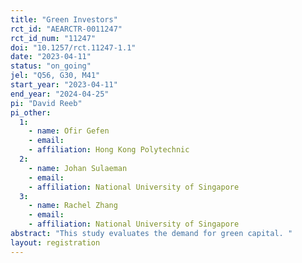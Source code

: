 ```yaml
---
title: "Green Investors"
rct_id: "AEARCTR-0011247"
rct_id_num: "11247"
doi: "10.1257/rct.11247-1.1"
date: "2023-04-11"
status: "on_going"
jel: "Q56, G30, M41"
start_year: "2023-04-11"
end_year: "2024-04-25"
pi: "David Reeb"
pi_other:
  1:
    - name: Ofir Gefen
    - email: 
    - affiliation: Hong Kong Polytechnic
  2:
    - name: Johan Sulaeman
    - email: 
    - affiliation: National University of Singapore
  3:
    - name: Rachel Zhang
    - email: 
    - affiliation: National University of Singapore
abstract: "This study evaluates the demand for green capital. "
layout: registration
---
```


